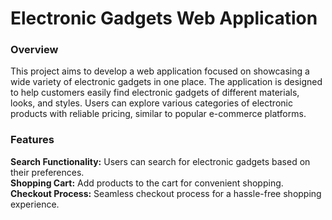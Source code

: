 <h1>Electronic Gadgets Web Application</h1>

<h3>Overview</h3>

<p>This project aims to develop a web application focused on showcasing a wide variety of electronic gadgets in one place. The application is designed to help customers easily find electronic gadgets of different materials, looks, and styles. Users can explore various categories of electronic products with reliable pricing, similar to popular e-commerce platforms. </p>

<h3>Features</h3>

<b>Search Functionality:</b> Users can search for electronic gadgets based on their preferences. <br>
<b>Shopping Cart:</b> Add products to the cart for convenient shopping. <br>
<b>Checkout Process:</b> Seamless checkout process for a hassle-free shopping experience. <br>
